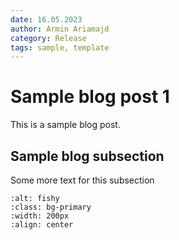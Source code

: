 ```yaml
---
date: 16.05.2023
author: Armin Ariamajd
category: Release
tags: sample, template
---
```



# Sample blog post 1

This is a sample blog post.


## Sample blog subsection

Some more text for this subsection

```{image} {{pp_meta.web.url.base}}/_static/logo/full_dark.svg
:alt: fishy
:class: bg-primary
:width: 200px
:align: center
```
